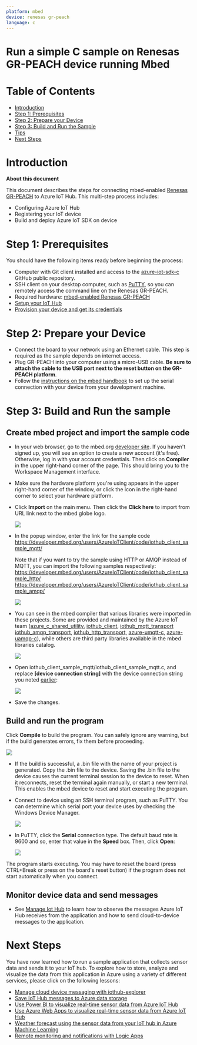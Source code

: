 ```yaml
---
platform: mbed
device: renesas gr-peach
language: c
---
```


Run a simple C sample on Renesas GR-PEACH device running Mbed
===

# Table of Contents

-   [Introduction](#Introduction)
-   [Step 1: Prerequisites](#Step-1-Prerequisites)
-   [Step 2: Prepare your Device](#Step-2-PrepareDevice)
-   [Step 3: Build and Run the Sample](#Step-3-Build)
-   [Tips](#tips)
-   [Next Steps](#NextSteps)

<a name="Introduction"></a>
# Introduction

**About this document**

This document describes the steps for connecting mbed-enabled [Renesas GR-PEACH](https://developer.mbed.org/platforms/Renesas-GR-PEACH/) to Azure IoT Hub. This multi-step process includes:
-   Configuring Azure IoT Hub
-   Registering your IoT device
-   Build and deploy Azure IoT SDK on device

<a name="Step-1-Prerequisites"></a>
# Step 1: Prerequisites

You should have the following items ready before beginning the process:

-   Computer with Git client installed and access to the [azure-iot-sdk-c](https://github.com/Azure/azure-iot-sdk-c) GitHub public repository.
-   SSH client on your desktop computer, such as [PuTTY](http://www.putty.org), so you can remotely access the command line on the Renesas GR-PEACH.
-   Required hardware: [mbed-enabled Renesas GR-PEACH](<https://developer.mbed.org/platforms/Renesas-GR-PEACH/>)
-   [Setup your IoT Hub][lnk-setup-iot-hub]
-   [Provision your device and get its credentials][lnk-manage-iot-hub]

<a name="Step-2-PrepareDevice"></a>
# Step 2: Prepare your Device

-   Connect the board to your network using an Ethernet cable. This step is required as the sample depends on internet access.
-   Plug GR-PEACH into your computer using a micro-USB cable. **Be sure to attach the cable to the USB port next to the reset button on the GR-PEACH platform**.
-   Follow the [instructions on the mbed handbook](https://developer.mbed.org/handbook/SerialPC) to set up the serial connection with your device from your development machine.

<a name="Step-3-Build"></a>
# Step 3: Build and Run the sample

## Create mbed project and import the sample code
-   In your web browser, go to the mbed.org [developer site](https://developer.mbed.org/). If you haven't signed up, you will see an option to create a new account (it's free). Otherwise, log in with your account credentials. Then click on **Compiler** in the upper right-hand corner of the page. This should bring you to the Workspace Management interface.

-   Make sure the hardware platform you're using appears in the upper right-hand corner of the window, or click the icon in the right-hand corner to select your hardware platform.

-   Click **Import** on the main menu. Then click the **Click here** to import from URL link next to the mbed globe logo.

    ![][1]

-   In the popup window, enter the link for the sample code 
   	<https://developer.mbed.org/users/AzureIoTClient/code/iothub_client_sample_mqtt/>

    Note that if you want to try the sample using HTTP or AMQP instead of MQTT, you can import the following samples respectively:
    <https://developer.mbed.org/users/AzureIoTClient/code/iothub_client_sample_http/>
    <https://developer.mbed.org/users/AzureIoTClient/code/iothub_client_sample_amqp/>

    ![][2]

-   You can see in the mbed compiler that various libraries were imported in these projects. Some are provided and maintained by the Azure IoT team ([azure_c_shared_utility](https://developer.mbed.org/users/AzureIoTClient/code/azure_c_shared_utility/), [iothub_client](https://developer.mbed.org/users/AzureIoTClient/code/iothub_client/), [iothub_mqtt_transport](https://developer.mbed.org/users/AzureIoTClient/code/iothub_mqtt_transport/) [iothub_amqp_transport](https://developer.mbed.org/users/AzureIoTClient/code/iothub_amqp_transport/), [iothub_http_transport](https://developer.mbed.org/users/AzureIoTClient/code/iothub_http_transport/), [azure-umqtt-c](https://developer.mbed.org/users/AzureIoTClient/code/azure_umqtt_c/), [azure-uamqp-c](https://developer.mbed.org/users/AzureIoTClient/code/azure_uamqp_c/)), while others are third party libraries available in the mbed libraries catalog.

    ![][3]

-   Open iothub_client_sample_mqtt/iothub_client_sample_mqtt.c, and replace **[device connection string]** with the device connection string you noted [earlier](#Step-1-Prerequisites):

    ![][4]

-   Save the changes.

## Build and run the program

Click **Compile** to build the program. You can safely ignore any warning, but if the build generates errors, fix them before proceeding.

![][5]

-   If the build is successful, a .bin file with the name of your project is generated. Copy the .bin file to the device. Saving the .bin file to the device causes the current terminal session to the device to reset. When it reconnects, reset the terminal again manually, or start a new terminal. This enables the mbed device to reset and start executing the program.

-   Connect to device using an SSH terminal program, such as PuTTY. You can determine which serial port your device uses by checking the Windows Device Manager.

    ![][6]

-   In PuTTY, click the **Serial** connection type. The default baud rate is 9600 and so, enter that value in the **Speed** box. Then, click **Open**:

    ![][7]

The program starts executing. You may have to reset the board (press CTRL+Break or press on the board's reset button) if the program does not start automatically when you connect.

<a name="tips"></a>
## Monitor device data and send messages

-   See [Manage Iot Hub][lnk-manage-iot-hub] to learn how to observe the messages Azure IoT Hub receives from the application and how to send cloud-to-device messages to the application.

<a name="NextSteps"></a>
# Next Steps

You have now learned how to run a sample application that collects sensor data and sends it to your IoT hub. To explore how to store, analyze and visualize the data from this application in Azure using a variety of different services, please click on the following lessons:

-   [Manage cloud device messaging with iothub-explorer]
-   [Save IoT Hub messages to Azure data storage]
-   [Use Power BI to visualize real-time sensor data from Azure IoT Hub]
-   [Use Azure Web Apps to visualize real-time sensor data from Azure IoT Hub]
-   [Weather forecast using the sensor data from your IoT hub in Azure Machine Learning]
-   [Remote monitoring and notifications with Logic Apps]   

[Manage cloud device messaging with iothub-explorer]: https://docs.microsoft.com/en-us/azure/iot-hub/iot-hub-explorer-cloud-device-messaging
[Save IoT Hub messages to Azure data storage]: https://docs.microsoft.com/en-us/azure/iot-hub/iot-hub-store-data-in-azure-table-storage
[Use Power BI to visualize real-time sensor data from Azure IoT Hub]: https://docs.microsoft.com/en-us/azure/iot-hub/iot-hub-live-data-visualization-in-power-bi
[Use Azure Web Apps to visualize real-time sensor data from Azure IoT Hub]: https://docs.microsoft.com/en-us/azure/iot-hub/iot-hub-live-data-visualization-in-web-apps
[Weather forecast using the sensor data from your IoT hub in Azure Machine Learning]: https://docs.microsoft.com/en-us/azure/iot-hub/iot-hub-weather-forecast-machine-learning
[Remote monitoring and notifications with Logic Apps]: https://docs.microsoft.com/en-us/azure/iot-hub/iot-hub-monitoring-notifications-with-azure-logic-apps
[1]: media/gr-peach_mbed1.png
[2]: media/gr-peach_mbed2.png
[3]: media/gr-peach_mbed3.png
[4]: media/gr-peach_mbed4.png
[5]: media/gr-peach_mbed5.png
[6]: media/gr-peach_mbed6.png
[7]: media/gr-peach_mbed7.png

[lnk-setup-iot-hub]: ../setup_iothub.md
[lnk-manage-iot-hub]: ../manage_iot_hub.md

